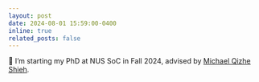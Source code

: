 ```yaml
---
layout: post
date: 2024-08-01 15:59:00-0400
inline: true
related_posts: false
---
```


🛫 I’m starting my PhD at NUS SoC in Fall 2024, advised by [Michael Qizhe Shieh](https://michaelshieh.com/).
